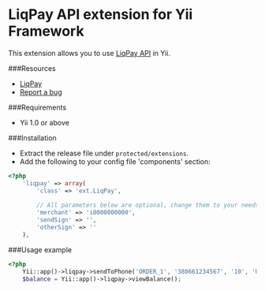 LiqPay API extension for Yii Framework
==================

This extension allows you to use [LiqPay API](https://liqpay.com/?do=pages&p=api) in Yii.

###Resources
* [LiqPay](https://liqpay.com/)
* [Report a bug](https://github.com/4you4ever/yii-liqpay/issues)

###Requirements
* Yii 1.0 or above

###Installation
* Extract the release file under `protected/extensions`.
* Add the following to your config file 'components' section:

```php
<?php
    'liqpay' => array(
        'class' => 'ext.LiqPay',
        
        // All parameters below are optional, change them to your needs
        'merchant' => 'i0000000000',
        'sendSign' => '',
        'otherSign' => ''
    ),
```

###Usage example

```php
<?php
    Yii::app()->liqpay->sendToPhone('ORDER_1', '380661234567', '10', 'UAH', 'Payment description');
    $balance = Yii::app()->liqpay->viewBalance();
```
